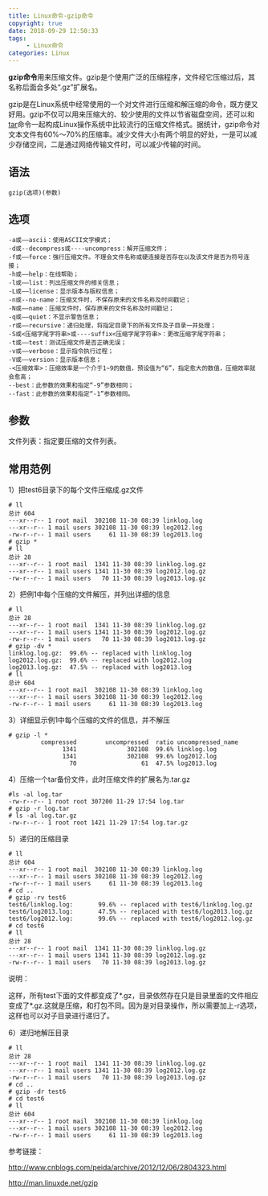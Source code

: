 ```yaml
---
title: Linux命令-gzip命令
copyright: true
date: 2018-09-29 12:50:33
tags:
     - Linux命令
categories: Linux
---
```


**gzip命令**用来压缩文件。gzip是个使用广泛的压缩程序，文件经它压缩过后，其名称后面会多处“.gz”扩展名。

gzip是在Linux系统中经常使用的一个对文件进行压缩和解压缩的命令，既方便又好用。gzip不仅可以用来压缩大的、较少使用的文件以节省磁盘空间，还可以和[tar](http://man.linuxde.net/tar)命令一起构成Linux操作系统中比较流行的压缩文件格式。据统计，gzip命令对文本文件有60%～70%的压缩率。减少文件大小有两个明显的好处，一是可以减少存储空间，二是通过网络传输文件时，可以减少传输的时间。

## 语法

`gzip(选项)(参数)`

## 选项

```
-a或——ascii：使用ASCII文字模式；
-d或--decompress或----uncompress：解开压缩文件；
-f或——force：强行压缩文件。不理会文件名称或硬连接是否存在以及该文件是否为符号连接；
-h或——help：在线帮助；
-l或——list：列出压缩文件的相关信息；
-L或——license：显示版本与版权信息；
-n或--no-name：压缩文件时，不保存原来的文件名称及时间戳记；
-N或——name：压缩文件时，保存原来的文件名称及时间戳记；
-q或——quiet：不显示警告信息；
-r或——recursive：递归处理，将指定目录下的所有文件及子目录一并处理；
-S或<压缩字尾字符串>或----suffix<压缩字尾字符串>：更改压缩字尾字符串；
-t或——test：测试压缩文件是否正确无误；
-v或——verbose：显示指令执行过程；
-V或——version：显示版本信息；
-<压缩效率>：压缩效率是一个介于1~9的数值，预设值为“6”，指定愈大的数值，压缩效率就会愈高；
--best：此参数的效果和指定“-9”参数相同；
--fast：此参数的效果和指定“-1”参数相同。
```

## 参数

文件列表：指定要压缩的文件列表。

## 常用范例

1）把test6目录下的每个文件压缩成.gz文件

```
# ll
总计 604
---xr--r-- 1 root mail  302108 11-30 08:39 linklog.log
---xr--r-- 1 mail users 302108 11-30 08:39 log2012.log
-rw-r--r-- 1 mail users     61 11-30 08:39 log2013.log
# gzip *
# ll
总计 28
---xr--r-- 1 root mail  1341 11-30 08:39 linklog.log.gz
---xr--r-- 1 mail users 1341 11-30 08:39 log2012.log.gz
-rw-r--r-- 1 mail users   70 11-30 08:39 log2013.log.gz
```

2）把例1中每个压缩的文件解压，并列出详细的信息

```
# ll
总计 28
---xr--r-- 1 root mail  1341 11-30 08:39 linklog.log.gz
---xr--r-- 1 mail users 1341 11-30 08:39 log2012.log.gz
-rw-r--r-- 1 mail users   70 11-30 08:39 log2013.log.gz
# gzip -dv *
linklog.log.gz:  99.6% -- replaced with linklog.log
log2012.log.gz:  99.6% -- replaced with log2012.log
log2013.log.gz:  47.5% -- replaced with log2013.log
# ll
总计 604
---xr--r-- 1 root mail  302108 11-30 08:39 linklog.log
---xr--r-- 1 mail users 302108 11-30 08:39 log2012.log
-rw-r--r-- 1 mail users     61 11-30 08:39 log2013.log
```

3）详细显示例1中每个压缩的文件的信息，并不解压

```
# gzip -l *
         compressed        uncompressed  ratio uncompressed_name
               1341              302108  99.6% linklog.log
               1341              302108  99.6% log2012.log
                 70                  61  47.5% log2013.log
```

4）压缩一个tar备份文件，此时压缩文件的扩展名为.tar.gz

```
#ls -al log.tar
-rw-r--r-- 1 root root 307200 11-29 17:54 log.tar
# gzip -r log.tar
# ls -al log.tar.gz 
-rw-r--r-- 1 root root 1421 11-29 17:54 log.tar.gz
```

5）递归的压缩目录

```
# ll
总计 604
---xr--r-- 1 root mail  302108 11-30 08:39 linklog.log
---xr--r-- 1 mail users 302108 11-30 08:39 log2012.log
-rw-r--r-- 1 mail users     61 11-30 08:39 log2013.log
# cd ..
# gzip -rv test6
test6/linklog.log:       99.6% -- replaced with test6/linklog.log.gz
test6/log2013.log:       47.5% -- replaced with test6/log2013.log.gz
test6/log2012.log:       99.6% -- replaced with test6/log2012.log.gz
# cd test6
# ll
总计 28
---xr--r-- 1 root mail  1341 11-30 08:39 linklog.log.gz
---xr--r-- 1 mail users 1341 11-30 08:39 log2012.log.gz
-rw-r--r-- 1 mail users   70 11-30 08:39 log2013.log.gz
```

说明：

这样，所有test下面的文件都变成了*.gz，目录依然存在只是目录里面的文件相应变成了*.gz.这就是压缩，和打包不同。因为是对目录操作，所以需要加上-r选项，这样也可以对子目录进行递归了。

6）递归地解压目录

```
# ll
总计 28
---xr--r-- 1 root mail  1341 11-30 08:39 linklog.log.gz
---xr--r-- 1 mail users 1341 11-30 08:39 log2012.log.gz
-rw-r--r-- 1 mail users   70 11-30 08:39 log2013.log.gz
# cd ..
# gzip -dr test6
# cd test6
# ll
总计 604
---xr--r-- 1 root mail  302108 11-30 08:39 linklog.log
---xr--r-- 1 mail users 302108 11-30 08:39 log2012.log
-rw-r--r-- 1 mail users     61 11-30 08:39 log2013.log
```

参考链接：

<http://www.cnblogs.com/peida/archive/2012/12/06/2804323.html>

<http://man.linuxde.net/gzip>